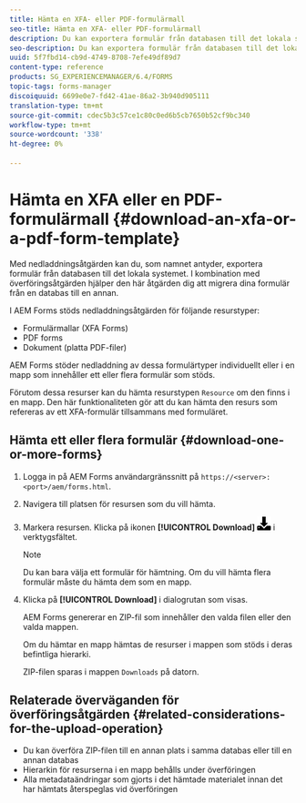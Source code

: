 ```yaml
---
title: Hämta en XFA- eller PDF-formulärmall
seo-title: Hämta en XFA- eller PDF-formulärmall
description: Du kan exportera formulär från databasen till det lokala systemet och migrera de hämtade formulären till en ny databas.
seo-description: Du kan exportera formulär från databasen till det lokala systemet och migrera de hämtade formulären till en ny databas.
uuid: 5f7fbd14-cb9d-4749-8708-7efe49df89d7
content-type: reference
products: SG_EXPERIENCEMANAGER/6.4/FORMS
topic-tags: forms-manager
discoiquuid: 6699e0e7-fd42-41ae-86a2-3b940d905111
translation-type: tm+mt
source-git-commit: cdec5b3c57ce1c80c0ed6b5cb7650b52cf9bc340
workflow-type: tm+mt
source-wordcount: '338'
ht-degree: 0%

---
```



# Hämta en XFA eller en PDF-formulärmall {#download-an-xfa-or-a-pdf-form-template}

Med nedladdningsåtgärden kan du, som namnet antyder, exportera formulär från databasen till det lokala systemet. I kombination med överföringsåtgärden hjälper den här åtgärden dig att migrera dina formulär från en databas till en annan.

I AEM Forms stöds nedladdningsåtgärden för följande resurstyper:

* Formulärmallar (XFA Forms)
* PDF forms
* Dokument (platta PDF-filer)

AEM Forms stöder nedladdning av dessa formulärtyper individuellt eller i en mapp som innehåller ett eller flera formulär som stöds.

Förutom dessa resurser kan du hämta resurstypen `Resource` om den finns i en mapp. Den här funktionaliteten gör att du kan hämta den resurs som refereras av ett XFA-formulär tillsammans med formuläret.

## Hämta ett eller flera formulär {#download-one-or-more-forms}

1. Logga in på AEM Forms användargränssnitt på `https://<server>:<port>/aem/forms.html`.

1. Navigera till platsen för resursen som du vill hämta.

1. Markera resursen. Klicka på ikonen **[!UICONTROL Download]** ![aem6forms_download](assets/aem6forms_download.png) i verktygsfältet.

   >[!NOTE]
   >
   >Du kan bara välja ett formulär för hämtning. Om du vill hämta flera formulär måste du hämta dem som en mapp.

1. Klicka på **[!UICONTROL Download]** i dialogrutan som visas.

   AEM Forms genererar en ZIP-fil som innehåller den valda filen eller den valda mappen.

   Om du hämtar en mapp hämtas de resurser i mappen som stöds i deras befintliga hierarki.

   ZIP-filen sparas i mappen `Downloads` på datorn.

## Relaterade överväganden för överföringsåtgärden {#related-considerations-for-the-upload-operation}

* Du kan överföra ZIP-filen till en annan plats i samma databas eller till en annan databas
* Hierarkin för resurserna i en mapp behålls under överföringen
* Alla metadataändringar som gjorts i det hämtade materialet innan det har hämtats återspeglas vid överföringen

